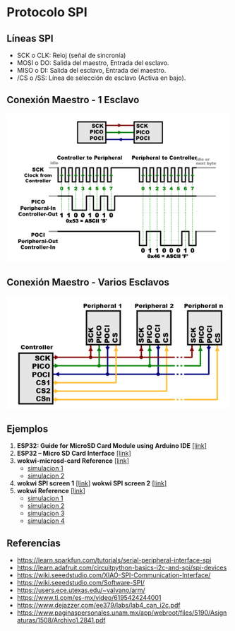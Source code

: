 # Protocolo SPI

## Líneas SPI

* SCK o CLK: Reloj (señal de sincronía)
* MOSI o DO: Salida del maestro, Entrada del esclavo.
* MISO o DI: Salida del esclavo, Entrada del maestro.
* /CS o /SS: Línea de selección de esclavo (Activa en bajo).

## Conexión Maestro - 1 Esclavo

![Maestro - 1 Esclavo](SPI-Master1Slave.png)

## Conexión Maestro - Varios Esclavos

![Maestro - Múltiples Esclavos](SPI-MasterMSlave.png)

## Ejemplos

1. **ESP32: Guide for MicroSD Card Module using Arduino IDE** [[link]](https://randomnerdtutorials.com/esp32-microsd-card-arduino/)
2. **ESP32 – Micro SD Card Interface** [[link]](https://www.instructables.com/ESP32-Micro-SD-Card-Interface/)
3. **wokwi-microsd-card Reference** [[link]](https://docs.wokwi.com/parts/wokwi-microsd-card)
   * [simulacion 1](https://wokwi.com/projects/310542489623724609)
   * [simulacion 2](https://wokwi.com/projects/310692660849410626)
4. **wokwi SPI screen 1** [[link]](https://wokwi.com/projects/389142490169497601)
   **wokwi SPI screen 2** [[link]](https://wokwi.com/projects/409312856465230849)
5. **wokwi Reference** [[link]](https://docs.wokwi.com/parts/wokwi-ili9341)
   * [simulacion 1](https://wokwi.com/projects/307567201804616256)
   * [simulacion 2](https://wokwi.com/projects/307567963154678338)
   * [simulacion 3](https://wokwi.com/projects/307664460274729536)
   * [simulacion 4](https://wokwi.com/projects/308022099088245312)

## Referencias

* https://learn.sparkfun.com/tutorials/serial-peripheral-interface-spi
* https://learn.adafruit.com/circuitpython-basics-i2c-and-spi/spi-devices
* https://wiki.seeedstudio.com/XIAO-SPI-Communication-Interface/
* https://wiki.seeedstudio.com/Software-SPI/
* https://users.ece.utexas.edu/~valvano/arm/
* https://www.ti.com/es-mx/video/6195424244001
* https://www.dejazzer.com/ee379/labs/lab4_can_i2c.pdf
* https://www.paginaspersonales.unam.mx/app/webroot/files/5190/Asignaturas/1508/Archivo1.2841.pdf
